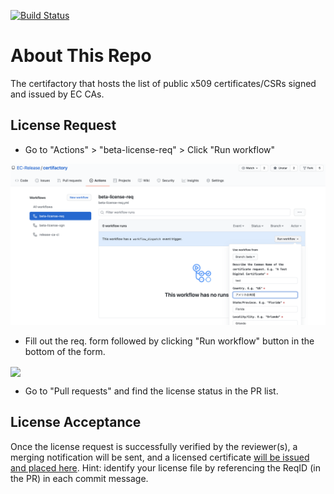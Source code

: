 [![Build Status](https://travis-ci.com/Enterprise-connect/certs.svg?branch=beta)](https://travis-ci.com/Enterprise-connect/certs)

# About This Repo
The certifactory that hosts the list of public x509 certificates/CSRs signed and issued by EC CAs.

## License Request
- Go to "Actions" > "beta-license-req" > Click "Run workflow"

![workflow1](docs/workflow1.png?raw=true)

- Fill out the req. form followed by clicking "Run workflow" button in the bottom of the form.

<img align="center" src="https://raw.githubusercontent.com/EC-Release/certifactory/beta/docs/workflow2.png" width="400">

- Go to "Pull requests" and find the license status in the PR list.

## License Acceptance
Once the license request is successfully verified by the reviewer(s), a merging notification will be sent, and a licensed certificate [will be issued and placed here](https://github.com/EC-Release/certifactory/tree/beta/cert-list). Hint: identify your license file by referencing the ReqID (in the PR) in each commit message.




